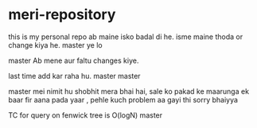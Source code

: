 # meri-repository
this is my personal repo
ab maine isko badal di he.
isme maine thoda or change kiya he.
master
ye lo

 master
Ab mene aur faltu changes kiye.

last time add kar raha hu.
master
master

master
mei nimit hu shobhit mera bhai hai, sale ko pakad ke maarunga
ek baar fir aana pada yaar , pehle kuch problem aa gayi thi sorry bhaiyya

TC for query on fenwick tree is O(logN)
 master
